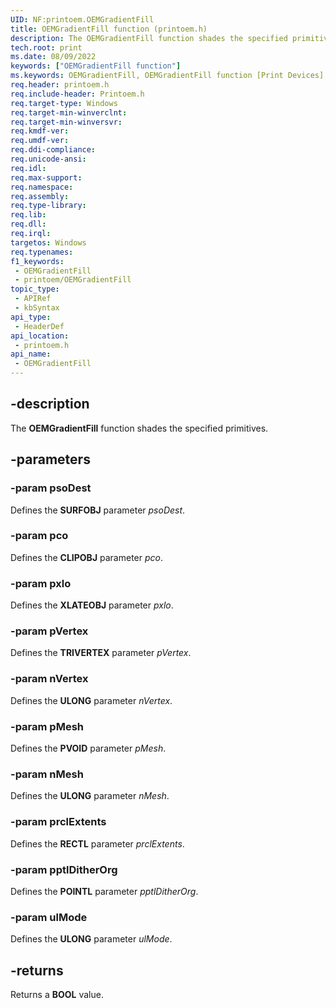 ```yaml
---
UID: NF:printoem.OEMGradientFill
title: OEMGradientFill function (printoem.h)
description: The OEMGradientFill function shades the specified primitives.
tech.root: print
ms.date: 08/09/2022
keywords: ["OEMGradientFill function"]
ms.keywords: OEMGradientFill, OEMGradientFill function [Print Devices], print.oemgradientfill, print_unidrv-pscript_rendering_ddb279ca-c526-4993-94ce-cf8caa0febb4.xml, printoem/OEMGradientFill
req.header: printoem.h
req.include-header: Printoem.h
req.target-type: Windows
req.target-min-winverclnt: 
req.target-min-winversvr: 
req.kmdf-ver: 
req.umdf-ver: 
req.ddi-compliance: 
req.unicode-ansi: 
req.idl: 
req.max-support: 
req.namespace: 
req.assembly: 
req.type-library: 
req.lib: 
req.dll: 
req.irql: 
targetos: Windows
req.typenames: 
f1_keywords:
 - OEMGradientFill
 - printoem/OEMGradientFill
topic_type:
 - APIRef
 - kbSyntax
api_type:
 - HeaderDef
api_location:
 - printoem.h
api_name:
 - OEMGradientFill
---
```


## -description

The **OEMGradientFill** function shades the specified primitives.

## -parameters

### -param psoDest

Defines the **SURFOBJ** parameter *psoDest*.

### -param pco

Defines the **CLIPOBJ** parameter *pco*.

### -param pxlo

Defines the **XLATEOBJ** parameter *pxlo*.

### -param pVertex

Defines the **TRIVERTEX** parameter *pVertex*.

### -param nVertex

Defines the **ULONG** parameter *nVertex*.

### -param pMesh

Defines the **PVOID** parameter *pMesh*.

### -param nMesh

Defines the **ULONG** parameter *nMesh*.

### -param prclExtents

Defines the **RECTL** parameter *prclExtents*.

### -param pptlDitherOrg

Defines the **POINTL** parameter *pptlDitherOrg*.

### -param ulMode

Defines the **ULONG** parameter *ulMode*.

## -returns

Returns a **BOOL** value.
